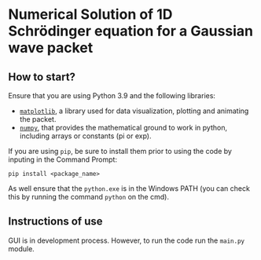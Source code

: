 # Numerical Solution of 1D Schrödinger equation for a Gaussian wave packet

## How to start?
Ensure that you are using Python 3.9 and the following libraries:
- [`matplotlib`](https://matplotlib.org/), a library used for data visualization, plotting and animating the packet. 
- [`numpy`](https://numpy.org/), that provides the mathematical ground to work in python, including arrays or constants (pi or exp).

If you are using `pip`, be sure to install them prior to using the code by inputing in the Command Prompt:
```
pip install <package_name>
```
As well ensure that the `python.exe` is in the Windows PATH (you can check this by running the command `python` on the cmd).

## Instructions of use
GUI is in development process. However, to run the code run the `main.py` module.



